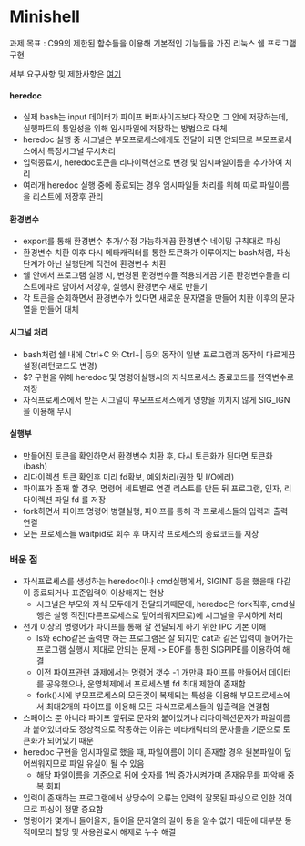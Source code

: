 # Minishell
과제 목표 : C99의 제한된 함수들을 이용해 기본적인 기능들을 가진 리눅스 쉘 프로그램 구현

세부 요구사항 및 제한사항은 [여기](https://github.com/dudcks0994/minishell/blob/main/subject.md)

#### heredoc
- 실제 bash는 input 데이터가 파이프 버퍼사이즈보다 작으면 그 안에 저장하는데, 실행파트의 통일성을 위해 임시파일에 저장하는 방법으로 대체
- heredoc 실행 중 시그널은 부모프로세스에게도 전달이 되면 안되므로 부모프로세스에서 특정시그널 무시처리
- 입력종료시, heredoc토큰을 리다이렉션으로 변경 및 임시파일이름을 추가하여 처리
- 여러개 heredoc 실행 중에 종료되는 경우 임시파일들 처리를 위해 따로 파일이름을 리스트에 저장후 관리
#### 환경변수
- export를 통해 환경변수 추가/수정 가능하게끔 환경변수 네이밍 규칙대로 파싱
- 환경변수 치환 이후 다시 메타캐릭터를 통한 토큰화가 이루어지는 bash처럼, 파싱단계가 아닌 실행단계 직전에 환경변수 치환
- 쉘 안에서 프로그램 실행 시, 변경된 환경변수들 적용되게끔 기존 환경변수들을 리스트에따로 담아서 저장후, 실행시 환경변수 새로 만들기
- 각 토큰을 순회하면서 환경변수가 있다면 새로운 문자열을 만들어 치환 이후의 문자열을 만들어 대체

#### 시그널 처리
- bash처럼 쉘 내에 Ctrl+C 와 Ctrl+| 등의 동작이 일반 프로그램과 동작이 다르게끔 설정(리턴코드도 변경)
- $? 구현을 위해 heredoc 및 명령어실행시의 자식프로세스 종료코드를 전역변수로 저장
- 자식프로세스에서 받는 시그널이 부모프로세스에게 영향을 끼치지 않게 SIG_IGN을 이용해 무시

#### 실행부
- 만들어진 토큰을 확인하면서 환경변수 치환 후, 다시 토큰화가 된다면 토큰화(bash)
- 리다이렉션 토큰 확인후 미리 fd확보, 예외처리(권한 및 I/O에러)
- 파이프가 존재 할 경우, 명령어 세트별로 연결 리스트를 만든 뒤 프로그램, 인자, 리다이렉션 파일 fd 를 저장
- fork하면서 파이프 명령어 병렬실행, 파이프를 통해 각 프로세스들의 입력과 출력 연결
- 모든 프로세스들 waitpid로 회수 후 마지막 프로세스의 종료코드를 저장

### 배운 점
- 자식프로세스를 생성하는 heredoc이나 cmd실행에서, SIGINT 등을 했을때 다같이 종료되거나 표준입력이 이상해지는 현상
  - 시그널은 부모와 자식 모두에게 전달되기때문에, heredoc은 fork직후, cmd실행은 실행 직전(다른프로세스로 덮어씌워지므로)에 시그널을 무시하게 처리
- 천개 이상의 명령어가 파이프를 통해 잘 전달되게 하기 위한 IPC 기본 이해
  - ls와 echo같은 출력만 하는 프로그램은 잘 되지만 cat과 같은 입력이 들어가는 프로그램 실행시 제대로 안되는 문제 -> EOF를 통한 SIGPIPE를 이용하여 해결
  - 이전 파이프관련 과제에서는 명령어 갯수 -1 개만큼 파이프를 만들어서 데이터를 공유했으나, 운영체제에서 프로세스별 fd 최대 제한이 존재함
  - fork()시에 부모프로세스의 모든것이 복제되는 특성을 이용해 부모프로세스에서 최대2개의 파이프를 이용해 모든 자식프로세스들의 입출력을 연결함
- 스페이스 뿐 아니라 파이프 앞뒤로 문자와 붙어있거나 리다이렉션문자가 파일이름과 붙어있더라도 정상적으로 작동하는 이유는 메타캐릭터의 문자들을 기준으로 토큰화가 되어있기 때문
- heredoc 구현을 임시파일로 했을 때, 파일이름이 이미 존재할 경우 원본파일이 덮어씌워지므로 파일 유실이 될 수 있음
  - 해당 파일이름을 기준으로 뒤에 숫자를 1씩 증가시켜가며 존재유무를 파악해 중복 회피
- 입력이 존재하는 프로그램에서 상당수의 오류는 입력의 잘못된 파싱으로 인한 것이므로 파싱이 정말 중요함
- 명령어가 몇개나 들어올지, 들어올 문자열의 길이 등을 알수 없기 때문에 대부분 동적메모리 할당 및 사용완료시 해제로 누수 해결